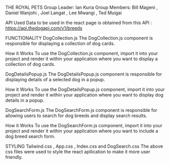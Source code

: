 THE ROYAL PETS
Group Leader: Ian Kuria
Group Members: Bill Mageni , Daniel Wanjohi , Joel Langat , Lee Mwangi , Ted Muigai

API Used
Data to be used in the react page is obtained from this API : https://api.thedogapi.com/v1/breeds

FUNCTIONALITY
DogCollection.js
The DogCollection.js component is responsible for displaying a collection of dog cards.

How it Works
To use the DogCollection.js component, import it into your project and render it within your application where you want to display a collection of dog cards.

DogDetailsPopup.js
The DogDetailsPopup.js component is responsible for displaying details of a selected dog in a popup.

How it Works
To use the DogDetailsPopup.js component, import it into your project and render it within your application where you want to display dog details in a popup.

DogSearchForm.js
The DogSearchForm.js component is responsible for allowing users to search for dog breeds and display search results.

How it Works
To use the DogSearchForm.js component, import it into your project and render it within your application where you want to include a dog breed search form.


STYLING
Tailwind.css , App.css , Index.css and DogSearch.css
The above css files were used to style the react apllication to make it more user friendly.
